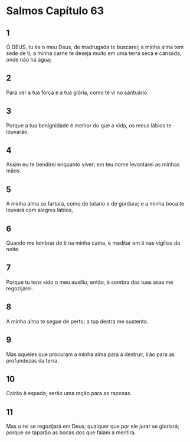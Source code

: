 # Salmos Capítulo 63

## 1
Ó DEUS, tu és o meu Deus, de madrugada te buscarei; a minha alma tem sede de ti; a minha carne te deseja muito em uma terra seca e cansada, onde não há água;

## 2
Para ver a tua força e a tua glória, como te vi no santuário.

## 3
Porque a tua benignidade é melhor do que a vida, os meus lábios te louvarão.

## 4
Assim eu te bendirei enquanto viver; em teu nome levantarei as minhas mãos.

## 5
A minha alma se fartará, como de tutano e de gordura; e a minha boca te louvará com alegres lábios,

## 6
Quando me lembrar de ti na minha cama, e meditar em ti nas vigílias da noite.

## 7
Porque tu tens sido o meu auxílio; então, à sombra das tuas asas me regozijarei.

## 8
A minha alma te segue de perto; a tua destra me sustenta.

## 9
Mas aqueles que procuram a minha alma para a destruir, irão para as profundezas da terra.

## 10
Cairão à espada; serão uma ração para as raposas.

## 11
Mas o rei se regozijará em Deus; qualquer que por ele jurar se gloriará; porque se taparão as bocas dos que falam a mentira.

